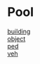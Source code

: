 # Pool

[building](pool-module.md)  
 [object](pool-module.md)  
 [ped](pool-module.md)  
 [veh](pool-module.md)  


